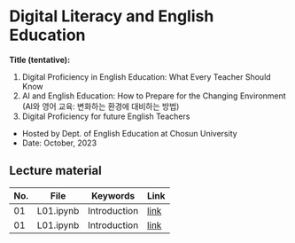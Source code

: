# Digital Literacy and English Education
**Title (tentative):**

1. Digital Proficiency in English Education: What Every Teacher Should Know
2. AI and English Education: How to Prepare for the Changing Environment (AI와 영어 교육: 변화하는 환경에 대비하는 방법)
3. Digital Proficiency for future English Teachers

- Hosted by Dept. of English Education at Chosun University
- Date: October, 2023

## Lecture material

|No.|File|Keywords|Link|
|--|--|--|--|
|01|L01.ipynb|Introduction|[link]()|
|01|L01.ipynb|Introduction|[link]()|

